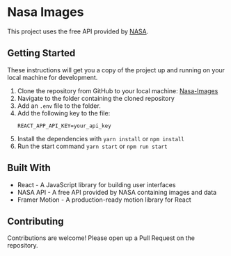 # Nasa Images

This project uses the free API provided by [NASA](https://api.nasa.gov).

## Getting Started

These instructions will get you a copy of the project up and running on your local machine for development.

1. Clone the repository from GitHub to your local machine: [Nasa-Images](https://github.com/luke-dowling/Nasa-Images)
2. Navigate to the folder containing the cloned repository
3. Add an `.env` file to the folder.
4. Add the following key to the file:
   ```
   REACT_APP_API_KEY=your_api_key
   ```
5. Install the dependencies with `yarn install` or `npm install`
6. Run the start command `yarn start` or `npm run start`

## Built With

- React - A JavaScript library for building user interfaces
- NASA API - A free API provided by NASA containing images and data
- Framer Motion - A production-ready motion library for React

## Contributing

Contributions are welcome! Please open up a Pull Request on the repository.

